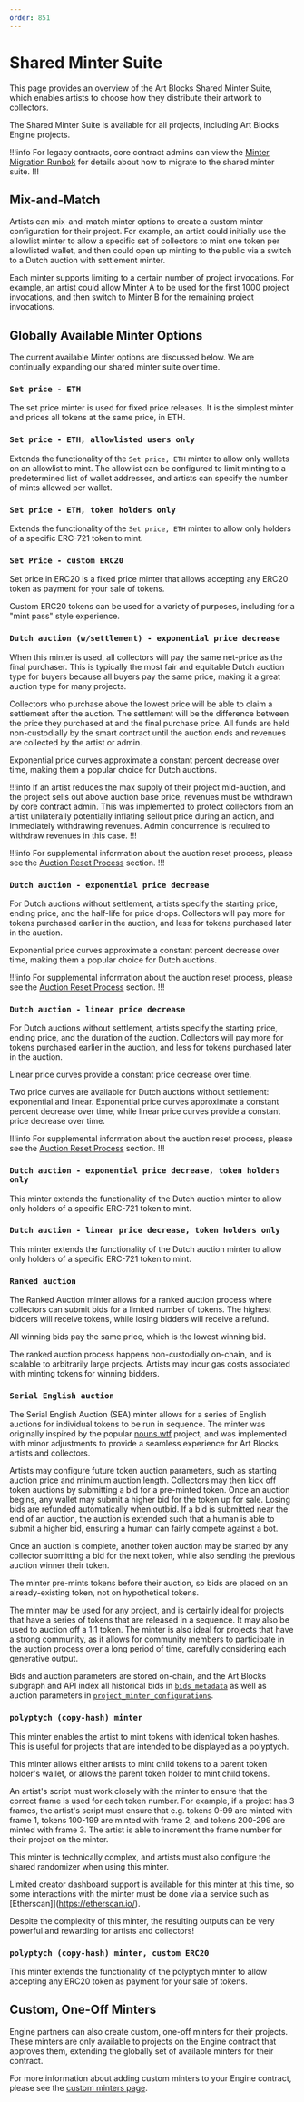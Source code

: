 ```yaml
---
order: 851
---
```


# Shared Minter Suite

This page provides an overview of the Art Blocks Shared Minter Suite, which enables artists to choose how they distribute their artwork to collectors.

The Shared Minter Suite is available for all projects, including Art Blocks Engine projects.

!!!info
For legacy contracts, core contract admins can view the [Minter Migration Runbok](./../art-blocks-engine-onboarding/art-blocks-engine-101/minter-suite-migration-runbook.md) for details about how to migrate to the shared minter suite.
!!!

## Mix-and-Match

Artists can mix-and-match minter options to create a custom minter configuration for their project. For example, an artist could initially use the allowlist minter to allow a specific set of collectors to mint one token per allowlisted wallet, and then could open up minting to the public via a switch to a Dutch auction with settlement minter.

Each minter supports limiting to a certain number of project invocations. For example, an artist could allow Minter A to be used for the first 1000 project invocations, and then switch to Minter B for the remaining project invocations.

## Globally Available Minter Options

The current available Minter options are discussed below. We are continually expanding our shared minter suite over time.

### `Set price - ETH`

The set price minter is used for fixed price releases. It is the simplest minter and prices all tokens at the same price, in ETH.

### `Set price - ETH, allowlisted users only`

Extends the functionality of the `Set price, ETH` minter to allow only wallets on an allowlist to mint. The allowlist can be configured to limit minting to a predetermined list of wallet addresses, and artists can specify the number of mints allowed per wallet.

### `Set price - ETH, token holders only`

Extends the functionality of the `Set price, ETH` minter to allow only holders of a specific ERC-721 token to mint.

### `Set Price - custom ERC20`

Set price in ERC20 is a fixed price minter that allows accepting any ERC20 token as payment for your sale of tokens.

Custom ERC20 tokens can be used for a variety of purposes, including for a "mint pass" style experience.

### `Dutch auction (w/settlement) - exponential price decrease`

When this minter is used, all collectors will pay the same net-price as the final purchaser. This is typically the most fair and equitable Dutch auction type for buyers because all buyers pay the same price, making it a great auction type for many projects.

Collectors who purchase above the lowest price will be able to claim a settlement after the auction. The settlement will be the difference between the price they purchased at and the final purchase price. All funds are held non-custodially by the smart contract until the auction ends and revenues are collected by the artist or admin.

Exponential price curves approximate a constant percent decrease over time, making them a popular choice for Dutch auctions.

!!!info
If an artist reduces the max supply of their project mid-auction, and the project sells out above auction base price, revenues must be withdrawn by core contract admin. This was implemented to protect collectors from an artist unilaterally potentially inflating sellout price during an action, and immediately withdrawing revenues. Admin concurrence is required to withdraw revenues in this case.
!!!

!!!info
For supplemental information about the auction reset process, please see the [Auction Reset Process](./minter-suite-supplemental.md#auction-reset-process) section.
!!!

### `Dutch auction - exponential price decrease`

For Dutch auctions without settlement, artists specify the starting price, ending price, and the half-life for price drops. Collectors will pay more for tokens purchased earlier in the auction, and less for tokens purchased later in the auction.

Exponential price curves approximate a constant percent decrease over time, making them a popular choice for Dutch auctions.

!!!info
For supplemental information about the auction reset process, please see the [Auction Reset Process](./minter-suite-supplemental.md#auction-reset-process) section.
!!!

### `Dutch auction - linear price decrease`

For Dutch auctions without settlement, artists specify the starting price, ending price, and the duration of the auction. Collectors will pay more for tokens purchased earlier in the auction, and less for tokens purchased later in the auction.

Linear price curves provide a constant price decrease over time.

Two price curves are available for Dutch auctions without settlement: exponential and linear. Exponential price curves approximate a constant percent decrease over time, while linear price curves provide a constant price decrease over time.

!!!info
For supplemental information about the auction reset process, please see the [Auction Reset Process](./minter-suite-supplemental.md#auction-reset-process) section.
!!!

### `Dutch auction - exponential price decrease, token holders only`

This minter extends the functionality of the Dutch auction minter to allow only holders of a specific ERC-721 token to mint.

### `Dutch auction - linear price decrease, token holders only`

This minter extends the functionality of the Dutch auction minter to allow only holders of a specific ERC-721 token to mint.

### `Ranked auction`

The Ranked Auction minter allows for a ranked auction process where collectors can submit bids for a limited number of tokens. The highest bidders will receive tokens, while losing bidders will receive a refund.

All winning bids pay the same price, which is the lowest winning bid.

The ranked auction process happens non-custodially on-chain, and is scalable to arbitrarily large projects. Artists may incur gas costs associated with minting tokens for winning bidders.

### `Serial English auction`

The Serial English Auction (SEA) minter allows for a series of English auctions for individual tokens to be run in sequence. The minter was originally inspired by the popular [nouns.wtf](https://nouns.wtf/) project, and was implemented with minor adjustments to provide a seamless experience for Art Blocks artists and collectors.

Artists may configure future token auction parameters, such as starting auction price and minimum auction length. Collectors may then kick off token auctions by submitting a bid for a pre-minted token. Once an auction begins, any wallet may submit a higher bid for the token up for sale. Losing bids are refunded automatically when outbid. If a bid is submitted near the end of an auction, the auction is extended such that a human is able to submit a higher bid, ensuring a human can fairly compete against a bot.

Once an auction is complete, another token auction may be started by any collector submitting a bid for the next token, while also sending the previous auction winner their token.

The minter pre-mints tokens before their auction, so bids are placed on an already-existing token, not on hypothetical tokens.

The minter may be used for any project, and is certainly ideal for projects that have a series of tokens that are released in a sequence. It may also be used to auction off a 1:1 token. The minter is also ideal for projects that have a strong community, as it allows for community members to participate in the auction process over a long period of time, carefully considering each generative output.

Bids and auction parameters are stored on-chain, and the Art Blocks subgraph and API index all historical bids in [`bids_metadata`](https://docs.artblocks.io/public-api-docs/#definition-bids_metadata) as well as auction parameters in [`project_minter_configurations`](https://docs.artblocks.io/public-api-docs/#definition-project_minter_configurations).

### `polyptych (copy-hash) minter`

This minter enables the artist to mint tokens with identical token hashes. This is useful for projects that are intended to be displayed as a polyptych.

This minter allows either artists to mint child tokens to a parent token holder's wallet, or allows the parent token holder to mint child tokens.

An artist's script must work closely with the minter to ensure that the correct frame is used for each token number. For example, if a project has 3 frames, the artist's script must ensure that e.g. tokens 0-99 are minted with frame 1, tokens 100-199 are minted with frame 2, and tokens 200-299 are minted with frame 3. The artist is able to increment the frame number for their project on the minter.

This minter is technically complex, and artists must also configure the shared randomizer when using this minter.

Limited creator dashboard support is available for this minter at this time, so some interactions with the minter must be done via a service such as [Etherscan]](https://etherscan.io/).

Despite the complexity of this minter, the resulting outputs can be very powerful and rewarding for artists and collectors!

### `polyptych (copy-hash) minter, custom ERC20`

This minter extends the functionality of the polyptych minter to allow accepting any ERC20 token as payment for your sale of tokens.

## Custom, One-Off Minters

Engine partners can also create custom, one-off minters for their projects. These minters are only available to projects on the Engine contract that approves them, extending the globally set of available minters for their contract.

For more information about adding custom minters to your Engine contract, please see the [custom minters page](./custom-minters).
